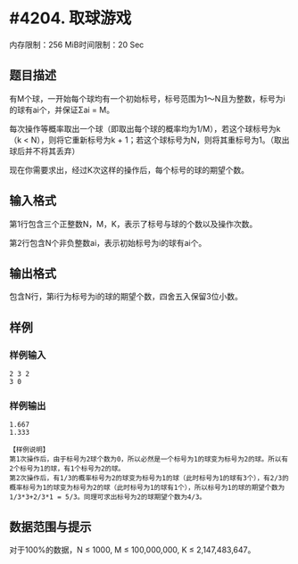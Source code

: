 # #4204. 取球游戏

内存限制：256 MiB时间限制：20 Sec

## 题目描述

有M个球，一开始每个球均有一个初始标号，标号范围为1～N且为整数，标号为i的球有ai个，并保证&Sigma;ai = M。

每次操作等概率取出一个球（即取出每个球的概率均为1/M），若这个球标号为k（k < N），则将它重新标号为k + 1；若这个球标号为N，则将其重标号为1。（取出球后并不将其丢弃）

现在你需要求出，经过K次这样的操作后，每个标号的球的期望个数。

## 输入格式

第1行包含三个正整数N，M，K，表示了标号与球的个数以及操作次数。

第2行包含N个非负整数ai，表示初始标号为i的球有ai个。

## 输出格式

包含N行，第i行为标号为i的球的期望个数，四舍五入保留3位小数。

## 样例

### 样例输入

    
    2 3 2
    3 0
    

### 样例输出

    
    1.667
    1.333
    
    【样例说明】
    第1次操作后，由于标号为2球个数为0，所以必然是一个标号为1的球变为标号为2的球。所以有2个标号为1的球，有1个标号为2的球。
    第2次操作后，有1/3的概率标号为2的球变为标号为1的球（此时标号为1的球有3个），有2/3的概率标号为1的球变为标号为2的球（此时标号为1的球有1个），所以标号为1的球的期望个数为1/3*3+2/3*1 = 5/3。同理可求出标号为2的球期望个数为4/3。
    
    

## 数据范围与提示

对于100%的数据，N &le; 1000, M &le; 100,000,000, K &le; 2,147,483,647。
